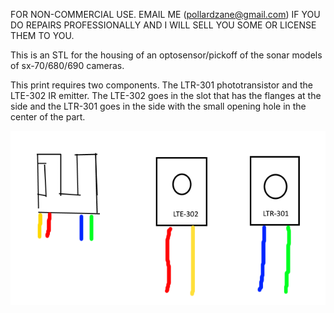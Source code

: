 FOR NON-COMMERCIAL USE. EMAIL ME (pollardzane@gmail.com) IF YOU DO REPAIRS PROFESSIONALLY AND I WILL SELL YOU SOME OR LICENSE THEM TO YOU. 

This is an STL for the housing of an optosensor/pickoff of the sonar models of sx-70/680/690 cameras.

This print requires two components. The LTR-301 phototransistor and the LTE-302 IR emitter. The LTE-302 goes in the slot that has the flanges at the side and the LTR-301 goes in the side with the small opening hole in the center of the part.

![Screenshot](optosensor.png)
